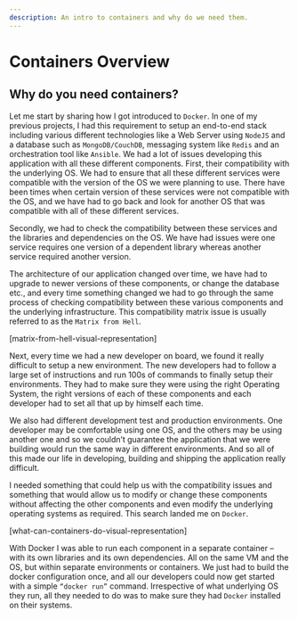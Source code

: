 ```yaml
---
description: An intro to containers and why do we need them.
---
```


# Containers Overview

## Why do you need containers?

Let me start by sharing how I got introduced to `Docker`. In one of my previous projects, I had this requirement to setup an end-to-end stack including various different technologies like a Web Server using `NodeJS` and a database such as `MongoDB/CouchDB`, messaging system like `Redis` and an orchestration tool like `Ansible`. We had a lot of issues developing this application with all these different components. First, their compatibility with the underlying OS. We had to ensure that all these different services were compatible with the version of the OS we were planning to use. There have been times when certain version of these services were not compatible with the OS, and we have had to go back and look for another OS that was compatible with all of these different services.

Secondly, we had to check the compatibility between these services and the libraries and dependencies on the OS. We have had issues were one service requires one version of a dependent library whereas another service required another version.

The architecture of our application changed over time, we have had to upgrade to newer versions of these components, or change the database etc., and every time something changed we had to go through the same process of checking compatibility between these various components and the underlying infrastructure. This compatibility matrix issue is usually referred to as the `Matrix from Hell`.

\[matrix-from-hell-visual-representation]

Next, every time we had a new developer on board, we found it really difficult to setup a new environment. The new developers had to follow a large set of instructions and run 100s of commands to finally setup their environments. They had to make sure they were using the right Operating System, the right versions of each of these components and each developer had to set all that up by himself each time.

We also had different development test and production environments. One developer may be comfortable using one OS, and the others may be using another one and so we couldn’t guarantee the application that we were building would run the same way in different environments. And so all of this made our life in developing, building and shipping the application really difficult.

I needed something that could help us with the compatibility issues and something that would allow us to modify or change these components without affecting the other components and even modify the underlying operating systems as required. This search landed me on `Docker`.&#x20;

\[what-can-containers-do-visual-representation]

With Docker I was able to run each component in a separate container – with its own libraries and its own dependencies. All on the same VM and the OS, but within separate environments or containers. We just had to build the docker configuration once, and all our developers could now get started with a simple `“docker run”` command. Irrespective of what underlying OS they run, all they needed to do was to make sure they had `Docker` installed on their systems.
